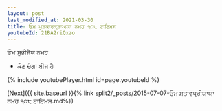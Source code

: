 ```yaml
---
layout: post
last_modified_at: 2021-03-30
title: ਓਮ ਪੁਸ਼ਕਾਰਕ੍ਸ਼ਾਅਯਾ ਨਮਹ ੧੦੮ ਟਾਇਮਸ
youtubeId: 21BA2riQxzo
---
```

 
 
 ਓਮ ਸੁਭੀਜੈਯ ਨਮਹ  
 
 -  ਕੌਣ ਚੰਗਾ ਬੀਜ ਹੈ 
 
  
 
  
 
 
 
 
 
 


{% include youtubePlayer.html id=page.youtubeId %}
 
[Next]({{ site.baseurl }}{% link  split2/_posts/2015-07-07-ਓਮ ਸਤਾਵਪ੍ਰੀਯਾਯਾ ਨਮਹ ੧੦੮ ਟਾਇਮਸ.md%})
 
